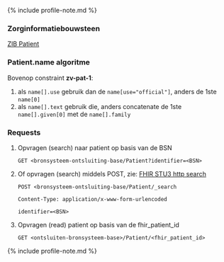 {% include profile-note.md %}

### Zorginformatiebouwsteen

[ZIB Patient](https://zibs.nl/wiki/Patient-v3.1(2017NL))

### Patient.name algoritme

Bovenop constraint **zv-pat-1**:
1. als ``name[].use`` gebruik dan de ``name[use="official"]``, anders de 1ste ``name[0]``
1. als ``name[].text`` gebruik die, anders concatenate de 1ste ``name[].given[0]`` met de ``name[].family``

### Requests

1. Opvragen (search) naar patient op basis van de BSN

    `GET <bronsysteem-ontsluiting-base/Patient?identifier=<BSN>`

1. Of opvragen (search) middels POST, zie: [FHIR STU3 http search](https://hl7.org/fhir/STU3/http.html#search)

    `POST <bronsysteem-ontsluiting-base/Patient/_search`

    `Content-Type: application/x-www-form-urlencoded`

    `identifier=<BSN>`

1. Opvragen (read) patient op basis van de fhir_patient_id

    `GET <ontsluiten-bronsysteem-base>/Patient/<fhir_patient_id>`

{% include profile-note.md %}